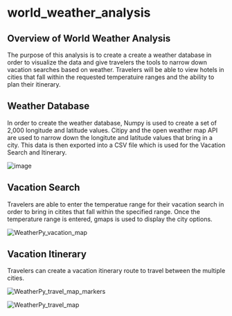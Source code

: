 # world_weather_analysis

## Overview of World Weather Analysis

The purpose of this analysis is to create a create a weather database in order to visualize the data and give travelers the tools to narrow down vacation searches based on weather. Travelers will be able to view hotels in cities that fall within the requested temperatuire ranges and the ability to plan their itinerary.

## Weather Database

In order to create the weather database, Numpy is used to create a set of 2,000 longitude and latitude values. Citipy and the open weather map API are used to narrow down the longitute and latitude values that bring in a city. This data is then exported into a CSV file which is used for the Vacation Search and Itinerary.

![image](https://user-images.githubusercontent.com/91445591/153723451-8d988c0c-8475-4c8b-9dcc-5ace9df9321c.png)

## Vacation Search

Travelers are able to enter the temperatue range for their vacation search in order to bring in citites that fall within the specified range. Once the temperature range is entered, gmaps is used to display the city options. 

![WeatherPy_vacation_map](https://user-images.githubusercontent.com/91445591/153723467-55e9b0b1-6006-489c-ae1b-e343c365b673.png)

## Vacation Itinerary

Travelers can create a vacation itinerary route to travel between the multiple cities. 

![WeatherPy_travel_map_markers](https://user-images.githubusercontent.com/91445591/153723476-1d553e70-8233-4f75-afd5-419ed8a76c83.png)

![WeatherPy_travel_map](https://user-images.githubusercontent.com/91445591/153723474-ac04ae1e-694a-40bf-b4f0-edce7747aabc.png)

